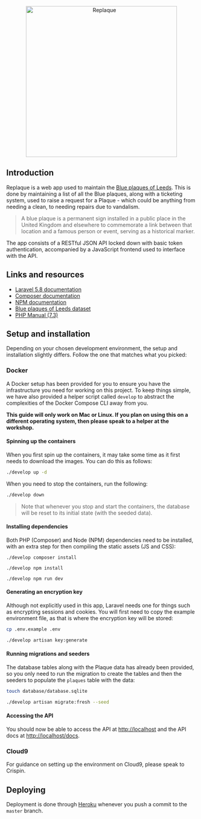 <p align="center">
    <img alt="Replaque" src="https://i.ibb.co/LDyCz3Z/logo.png" width="400px">
</p>

## Introduction

Replaque is a web app used to maintain the [Blue plaques of Leeds](https://datamillnorth.org/dataset/blue-plaques-of-leeds).
This is done by maintaining a list of all the Blue plaques, along with a 
ticketing system, used to raise a request for a Plaque - which could be anything
from needing a clean, to needing repairs due to vandalism.

> A blue plaque is a permanent sign installed in a public place in the United 
> Kingdom and elsewhere to commemorate a link between that location and a famous 
> person or event, serving as a historical marker.

The app consists of a RESTful JSON API locked down with basic token 
authentication, accompanied by a JavaScript frontend used to interface with the
API.

## Links and resources

* [Laravel 5.8 documentation](https://laravel.com/docs/5.8)
* [Composer documentation](https://getcomposer.org/doc)
* [NPM documentation](https://docs.npmjs.com)
* [Blue plaques of Leeds dataset](https://datamillnorth.org/dataset/blue-plaques-of-leeds)
* [PHP Manual (7.3)](https://www.php.net/docs.php)

## Setup and installation

Depending on your chosen development environment, the setup and installation
slightly differs. Follow the one that matches what you picked:

### Docker

A Docker setup has been provided for you to ensure you have the infrastructure
you need for working on this project. To keep things simple, we have also
provided a helper script called `develop` to abstract the complexities of the 
Docker Compose CLI away from you. 

**This guide will only work on Mac or Linux. If you plan on using this on a 
different operating system, then please speak to a helper at the workshop.**

#### Spinning up the containers

When you first spin up the containers, it may take some time as it first needs
to download the images. You can do this as follows:

```bash
./develop up -d
```

When you need to stop the containers, run the following:

```bash
./develop down
```

> Note that whenever you stop and start the containers, the database will be
> reset to its initial state (with the seeded data).

#### Installing dependencies

Both PHP (Composer) and Node (NPM) dependencies need to be installed, with an
extra step for then compiling the static assets (JS and CSS):

```
./develop composer install

./develop npm install

./develop npm run dev
```

#### Generating an encryption key

Although not explicitly used in this app, Laravel needs one for things such as
encrypting sessions and cookies. You will first need to copy the example 
environment file, as that is where the encryption key will be stored: 

```bash
cp .env.example .env

./develop artisan key:generate
```

#### Running migrations and seeders

The database tables along with the Plaque data has already been provided, so you
only need to run the migration to create the tables and then the seeders to
populate the `plaques` table with the data:

```bash
touch database/database.sqlite

./develop artisan migrate:fresh --seed
```

#### Accessing the API

You should now be able to access the API at [http://localhost](http://localhost)
and the API docs at [http://localhost/docs](http://localhost/docs).

### Cloud9

For guidance on setting up the environment on Cloud9, please speak to Crispin.

## Deploying

Deployment is done through [Heroku](https://www.heroku.com) whenever you
push a commit to the `master` branch.
